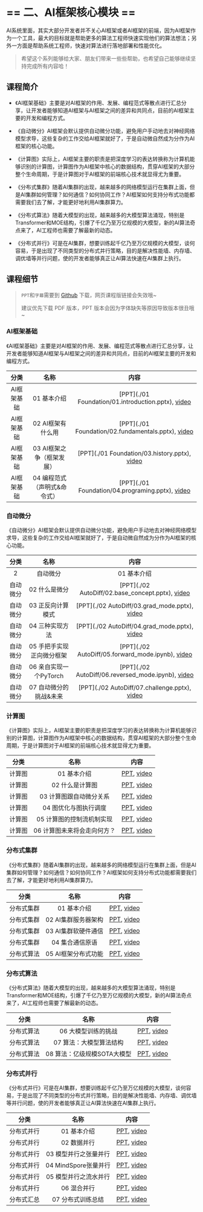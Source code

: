 <!--Copyright © ZOMI 适用于[License](https://github.com/chenzomi12/DeepLearningSystem)版权许可-->

# == 二、AI框架核心模块 ==

AI系统里面，其实大部分开发者并不关心AI框架或者AI框架的前端，因为AI框架作为一个工具，最大的目标就是帮助更多的算法工程师快速实现他们的算法想法；另外一方面是帮助系统工程师，快速对算法进行落地部署和性能优化。

> 希望这个系列能够给大家、朋友们带来一些些帮助，也希望自己能够继续坚持完成所有内容哈！

## 课程简介

- 《AI框架基础》主要是对AI框架的作用、发展、编程范式等散点进行汇总分享，让开发者能够知道AI框架与AI框架之间的差异和共同点，目前的AI框架主要的开发和编程方式。

- 《自动微分》AI框架会默认提供自动微分功能，避免用户手动地去对神经网络模型求导，这些复杂的工作交给AI框架就好了，于是自动微自然成为分作为AI框架的核心功能。

- 《计算图》实际上，AI框架主要的职责是把深度学习的表达转换称为计算机能够识别的计算图，计算图作为AI框架中核心的数据结构，贯穿AI框架的大部分整个生命周期，于是计算图对于AI框架的前端核心技术就显得尤为重要。

- 《分布式集群》随着AI集群的出现，越来越多的网络模型运行在集群上面，但是AI集群如何管理？如何通信？如何协同工作？AI框架如何支持分布式功能都需要我们去了解，才能更好地利用AI集群算力。

- 《分布式算法》随着大模型的出现，越来越多的大模型算法涌现，特别是Transformer和MOE结构，引爆了千亿乃至万亿规模的大模型，新的AI算法奇点来了，AI工程师也需要了解最新的动态。

- 《分布式并行》可是在AI集群，想要训练起千亿乃至万亿规模的大模型，谈何容易，于是出现了不同类型的分布式并行策略，目的是解决性能墙、内存墙、调优墙等并行问题，使的开发者能够真正让AI算法快速在AI集群上执行。

## 课程细节

> `PPT`和`字幕`需要到 [Github](https://github.com/chenzomi12/DeepLearningSystem) 下载，网页课程版链接会失效哦~
>
> 建议优先下载 PDF 版本，PPT 版本会因为字体缺失等原因导致版本很丑哦~

### AI框架基础

《AI框架基础》主要是对AI框架的作用、发展、编程范式等散点进行汇总分享，让开发者能够知道AI框架与AI框架之间的差异和共同点，目前的AI框架主要的开发和编程方式。

| 分类 | 名称 | 内容 | 
|:-:|:-:|:-:|
| AI框架基础 | 01 基本介绍 | [PPT](./01 Foundation/01.introduction.pptx), [video](https://www.bilibili.com/video/BV1he4y1z7oD/) |
| AI框架基础 | 02 AI框架有什么用 | [PPT](./01 Foundation/02.fundamentals.pptx), [video](https://www.bilibili.com/video/BV1fd4y1q7qk/) |
| AI框架基础 | 03 AI框架之争（框架发展） | [PPT](./01 Foundation/03.history.pptx), [video](https://www.bilibili.com/video/BV1C8411x7Kn/) |
| AI框架基础 | 04 编程范式（声明式&命令式）| [PPT](./01 Foundation/04.programing.pptx), [video](https://www.bilibili.com/video/BV1gR4y1o7WT/) |

### 自动微分

《自动微分》AI框架会默认提供自动微分功能，避免用户手动地去对神经网络模型求导，这些复杂的工作交给AI框架就好了，于是自动微自然成为分作为AI框架的核心功能。

| 分类 | 名称 | 内容 | 
|:-:|:-:|:-:|
| 2 | 自动微分 | 01 基本介绍 | [PPT](./02 AutoDiff/01.introduction.pptx), [video](https://www.bilibili.com/video/BV1FV4y1T7zp/) |
| 自动微分 | 02 什么是微分| [PPT](./02 AutoDiff/02.base_concept.pptx), [video](https://www.bilibili.com/video/BV1Ld4y1M7GJ/) |
| 自动微分 | 03 正反向计算模式| [PPT](./02 AutoDiff/03.grad_mode.pptx), [video](https://www.bilibili.com/video/BV1zD4y117bL/) |
| 自动微分 | 04 三种实现方法 | [PPT](./02 AutoDiff/04.grad_mode.pptx), [video](https://www.bilibili.com/video/BV1BN4y1P76t/) |
| 自动微分 | 05 手把手实现正向微分框架| [PPT](./02 AutoDiff/05.forward_mode.ipynb), [video](https://www.bilibili.com/video/BV1Ne4y1p7WU/) |
| 自动微分 | 06 亲自实现一个PyTorch| [PPT](./02 AutoDiff/06.reversed_mode.ipynb), [video](https://www.bilibili.com/video/BV1ae4y1z7E6/) |
| 自动微分 | 07 自动微分的挑战&未来 | [PPT](./02 AutoDiff/07.challenge.pptx), [video](https://www.bilibili.com/video/BV17e4y1z73W/) |

### 计算图

《计算图》实际上，AI框架主要的职责是把深度学习的表达转换称为计算机能够识别的计算图，计算图作为AI框架中核心的数据结构，贯穿AI框架的大部分整个生命周期，于是计算图对于AI框架的前端核心技术就显得尤为重要。

| 分类 | 名称 | 内容 | 
|:-:|:-:|:-:|
| 计算图| 01 基本介绍 | [PPT](./03_DataFlow/01.introduction.pptx), [video](https://www.bilibili.com/video/BV1cG411E7gV/) |
| 计算图| 02 什么是计算图 | [PPT](./03_DataFlow/02.computation_graph.pptx), [video](https://www.bilibili.com/video/BV1rR4y197HM/) |
| 计算图| 03 计算图跟自动微分关系 | [PPT](./03_DataFlow/03.atuodiff.pptx), [video](https://www.bilibili.com/video/BV1S24y197FU/) |
| 计算图| 04 图优化与图执行调度| [PPT](./03_DataFlow/04.dispatch.pptx), [video](https://www.bilibili.com/video/BV1hD4y1k7Ty/) |
| 计算图| 05 计算图的控制流机制实现| [PPT](./03_DataFlow/05.control_flow.pptx), [video](https://www.bilibili.com/video/BV17P41177Pk/) |
| 计算图| 06 计算图未来将会走向何方？ | [PPT](./03_DataFlow/06.future.pptx), [video](https://www.bilibili.com/video/BV1hm4y1A7Nv/) |

### 分布式集群

《分布式集群》随着AI集群的出现，越来越多的网络模型运行在集群上面，但是AI集群如何管理？如何通信？如何协同工作？AI框架如何支持分布式功能都需要我们去了解，才能更好地利用AI集群算力。

| 分类 | 名称 | 内容 | 
|:-:|:-:|:-:|
| 分布式集群| 01 基本介绍 | [PPT](./04_AICluster/01.introduction.pptx), [video](https://www.bilibili.com/video/BV1ge411L7mi/) |
| 分布式集群| 02 AI集群服务器架构| [PPT](./04_AICluster/02.architecture.pptx), [video](https://www.bilibili.com/video/BV1fg41187rc/) |
| 分布式集群| 03 AI集群软硬件通信| [PPT](./04_AICluster/03.communication.pptx), [video](https://www.bilibili.com/video/BV14P4y1S7u4/) |
| 分布式集群| 04 集合通信原语 | [PPT](./04_AICluster/04.primitive.pptx), [video](https://www.bilibili.com/video/BV1te4y1e7vz/) |
| 分布式算法| 05 AI框架分布式功能| [PPT](./04_AICluster/05.system.pptx), [video](https://www.bilibili.com/video/BV1n8411s7f3/) |

### 分布式算法

《分布式算法》随着大模型的出现，越来越多的大模型算法涌现，特别是Transformer和MOE结构，引爆了千亿乃至万亿规模的大模型，新的AI算法奇点来了，AI工程师也需要了解最新的动态。

| 分类 | 名称 | 内容 | 
|:-:|:-:|:-:|
| 分布式算法| 06 大模型训练的挑战 | [PPT](./05_AIAlgo/06.challenge.pptx), [video](https://www.bilibili.com/video/BV1Y14y1576A/) |
| 分布式算法| 07 算法：大模型算法结构 | [PPT](./05_AIAlgo/07.algorithm_arch.pptx), [video](https://www.bilibili.com/video/BV1Mt4y1M7SE/) |
| 分布式算法| 08 算法：亿级规模SOTA大模型 | [PPT](./05_AIAlgo/08.algorithm_sota.pptx), [video](https://www.bilibili.com/video/BV1em4y1F7ay/) |

### 分布式并行

《分布式并行》可是在AI集群，想要训练起千亿乃至万亿规模的大模型，谈何容易，于是出现了不同类型的分布式并行策略，目的是解决性能墙、内存墙、调优墙等并行问题，使的开发者能够真正让AI算法快速在AI集群上执行。

| 分类 | 名称 | 内容 | 
|:-:|:-:|:-:|
| 分布式并行| 01 基本介绍 | [PPT](./06_Parallel/01.introduction.pptx), [video](https://www.bilibili.com/video/BV1ve411w7DL/) |
| 分布式并行| 02 数据并行 | [PPT](./06_Parallel/02.data_parallel.pptx), [video](https://www.bilibili.com/video/BV1JK411S7gL/) |
| 分布式并行| 03 模型并行之张量并行| [PPT](./06_Parallel/03.tensor_parallel.pptx), [video](https://www.bilibili.com/video/BV1vt4y1K7wT/) |
| 分布式并行| 04 MindSpore张量并行| [PPT](./06_Parallel/04.mindspore_parallel.pptx), [video](https://www.bilibili.com/video/BV1vt4y1K7wT/) |
| 分布式并行| 05 模型并行之流水并行| [PPT](./06_Parallel/05.pipeline_parallel.pptx), [video](https://www.bilibili.com/video/BV1WD4y1t7Ba/) |
| 分布式并行| 06 混合并行 | [PPT](./06_Parallel/06.hybrid_parallel.pptx), [video](https://www.bilibili.com/video/BV1gD4y1t7Ut/) |
| 分布式汇总| 07 分布式训练总结| [PPT](./06_Parallel/07.summary.pptx), [video](https://www.bilibili.com/video/BV1av4y1S7DQ/) |

